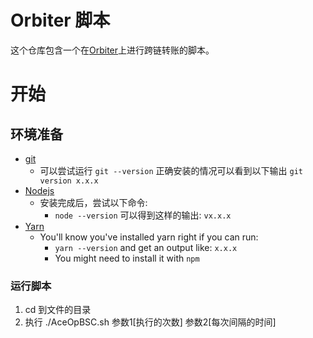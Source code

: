 # Orbiter 脚本

这个仓库包含一个在[Orbiter](https://www.orbiter.finance/)上进行跨链转账的脚本。

# 开始

## 环境准备

- [git](https://git-scm.com/book/en/v2/Getting-Started-Installing-Git)
  - 可以尝试运行 `git --version` 正确安装的情况可以看到以下输出 `git version x.x.x`
- [Nodejs](https://nodejs.org/en/)
  - 安装完成后，尝试以下命令:
    - `node --version` 可以得到这样的输出: `vx.x.x`
- [Yarn](https://classic.yarnpkg.com/lang/en/docs/install/)
  - You'll know you've installed yarn right if you can run:
    - `yarn --version` and get an output like: `x.x.x`
    - You might need to install it with `npm`

### 运行脚本

1. cd 到文件的目录 
2. 执行 ./AceOpBSC.sh 参数1[执行的次数] 参数2[每次间隔的时间]




